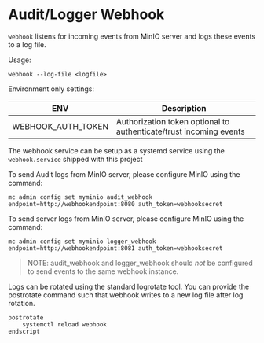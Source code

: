 # Audit/Logger Webhook

`webhook` listens for incoming events from MinIO server and logs these events to a log file.

Usage:
```
webhook --log-file <logfile>
```

Environment only settings:

| ENV                | Description                                                        |
|--------------------|--------------------------------------------------------------------|
| WEBHOOK_AUTH_TOKEN | Authorization token optional to authenticate/trust incoming events |

The webhook service can be setup as a systemd service using the `webhook.service` shipped with
this project

To send Audit logs from MinIO server, please configure MinIO using the command:
```
mc admin config set myminio audit_webhook endpoint=http://webhookendpoint:8080 auth_token=webhooksecret
```

To send server logs from MinIO server, please configure MinIO using the command:
```
mc admin config set myminio logger_webhook endpoint=http://webhookendpoint:8081 auth_token=webhooksecret
```

> NOTE: audit_webhook and logger_webhook should *not* be configured to send events to the same webhook instance.

Logs can be rotated using the standard logrotate tool. You can provide the postrotate command such that
webhook writes to a new log file after log rotation.
```
postrotate
	systemctl reload webhook
endscript
```

